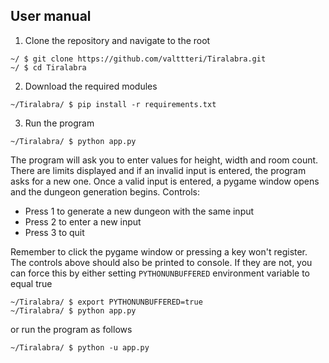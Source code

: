 ## User manual

1. Clone the repository and navigate to the root
```
~/ $ git clone https://github.com/valttteri/Tiralabra.git
~/ $ cd Tiralabra 
```
2. Download the required modules
```
~/Tiralabra/ $ pip install -r requirements.txt
```
3. Run the program
```
~/Tiralabra/ $ python app.py
```
The program will ask you to enter values for height, width and room count. There are limits displayed and if an invalid input is entered, the program asks for a new one.
Once a valid input is entered, a pygame window opens and the dungeon generation begins. Controls:
- Press 1 to generate a new dungeon with the same input
- Press 2 to enter a new input
- Press 3 to quit

Remember to click the pygame window or pressing a key won't register. The controls above should also be printed to console. If they are not, you can
force this by either setting ```PYTHONUNBUFFERED``` environment variable to equal true
```
~/Tiralabra/ $ export PYTHONUNBUFFERED=true
~/Tiralabra/ $ python app.py
```
or run the program as follows
```
~/Tiralabra/ $ python -u app.py
```
